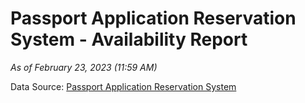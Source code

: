 # Passport Application Reservation System - Availability Report

*As of February 23, 2023 (11:59 AM)*

Data Source: [Passport Application Reservation System](https://eservices.immigration.gov.lk:8443/appointment/pages/reservationApplication.xhtml)